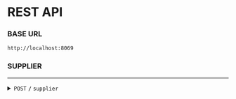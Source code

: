 # REST API
### BASE URL
```sh
http://localhost:8069
```
### SUPPLIER
------------------------------------------------------------------------------------------
<details>
<summary><code>POST</code> <code><b>/</b></code> <code>supplier</code></summary>

#### DESCRIPTION
```sh
Create a material
```
#### REQUEST
> | Headers      |  Body     |
> |-----------|-----------|
> | `Content-Type": "application/json`      |  `{"name": "Supplier 1"}` | 

#### Responses
> | Code     | Response                      |
> |---------------|-----------------------------------|
> | `201`         | `{"message": "Supplier has been created successfully", "data": {"id": 3, "name": "Supplier 1"}}`| 
> | `400`         | `{"message": "Name can not be empty"}`|

</details>